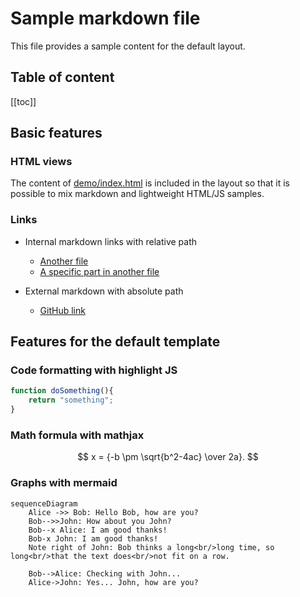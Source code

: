 # Sample markdown file

This file provides a sample content for the default layout.

## Table of content

[[toc]]


## Basic features

### HTML views

The content of [demo/index.html](demo/index.html) is included in the layout so that it is possible to mix markdown and lightweight HTML/JS samples.

### Links

* Internal markdown links with relative path

  * [Another file](other-file.md)
  * [A specific part in another file](other-file.md#nacta-contribuere)

* External markdown with absolute path

  * [GitHub link](https://github.com/jquery/jquery/blob/master/README.md)


## Features for the default template

### Code formatting with highlight JS

```javascript
function doSomething(){
    return "something";
}
```

### Math formula with mathjax

$$
x = {-b \pm \sqrt{b^2-4ac} \over 2a}.
$$

### Graphs with mermaid

```mermaid
sequenceDiagram
    Alice ->> Bob: Hello Bob, how are you?
    Bob-->>John: How about you John?
    Bob--x Alice: I am good thanks!
    Bob-x John: I am good thanks!
    Note right of John: Bob thinks a long<br/>long time, so long<br/>that the text does<br/>not fit on a row.

    Bob-->Alice: Checking with John...
    Alice->John: Yes... John, how are you?
```
